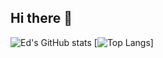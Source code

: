 ## Hi there 👋
![Ed's GitHub stats](https://github-readme-stats.vercel.app/api?username=Edmund-Kiama&show_icons=true&theme=radical)
[![Top Langs](https://github-readme-stats.vercel.app/api/top-langs/?username=Edmund-Kiama)]

<!--
**Edmund-Kiama/Edmund-Kiama** is a ✨ _special_ ✨ repository because its `README.md` (this file) appears on your GitHub profile.

Here are some ideas to get you started:

- 🔭 I’m currently working on ...
- 🌱 I’m currently learning ...
- 👯 I’m looking to collaborate on ...
- 🤔 I’m looking for help with ...
- 💬 Ask me about ...
- 📫 How to reach me: ...
- 😄 Pronouns: ...
- ⚡ Fun fact: ...
-->

